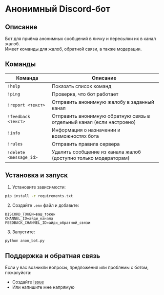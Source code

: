 # Анонимный Discord-бот

## Описание

Бот для приёма анонимных сообщений в личку и пересылки их в канал жалоб.  
Имеет команды для жалоб, обратной связи, а также модерации.

## Команды

| Команда                       | Описание                                                                 |
|------------------------------|--------------------------------------------------------------------------|
| `!help`                      | Показать список команд                                                  |
| `!ping`                      | Проверка, что бот работает                                              |
| `!report <текст>`            | Отправить анонимную жалобу в заданный канал                             |
| `!feedback <текст>`          | Отправить анонимную обратную связь в отдельный канал (если настроено)   |
| `!info`                      | Информация о назначении и возможностях бота                             |
| `!rules`                     | Отправить правила сервера                                               |
| `!delete <message_id>`       | Удалить сообщение из канала жалоб (доступно только модераторам)         |

## Установка и запуск

1. Установите зависимости:

```bash
pip install -r requirements.txt
```

2. Создайте `.env` файл и добавьте:

```
DISCORD_TOKEN=ваш_токен
CHANNEL_ID=айди_канала
FEEDBACK_CHANNEL_ID=айди_обратной_связи
```

3. Запустите:

```bash
python anon_bot.py
```

## Поддержка и обратная связь

Если у вас возникли вопросы, предложения или проблемы с ботом, пожалуйста:

- Создайте [Issue](https://github.com/yourusername/anon-discord-bot/issues)
- Или напишите мне напрямую
